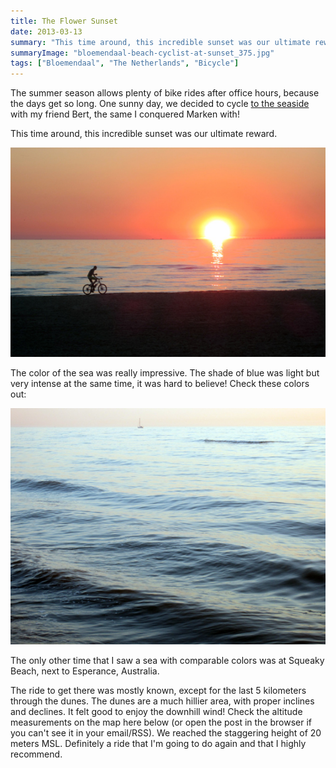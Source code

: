 ```yaml
---
title: The Flower Sunset
date: 2013-03-13
summary: "This time around, this incredible sunset was our ultimate reward."
summaryImage: "bloemendaal-beach-cyclist-at-sunset_375.jpg"
tags: ["Bloemendaal", "The Netherlands", "Bicycle"]
---
```


The summer season allows plenty of bike rides after office hours, because the days get so long. One sunny day, we decided to cycle [to the seaside](https://www.bikemap.net/en/r/1726293/) with my friend Bert, the same I conquered Marken with!

This time around, this incredible sunset was our ultimate reward.

![](bloemendaal-beach-cyclist-at-sunset_375.jpg)

The color of the sea was really impressive. The shade of blue was light but very intense at the same time, it was hard to believe! Check these colors out:

![](bloemendaal-blue-sea-at-night_423.jpg)

The only other time that I saw a sea with comparable colors was at Squeaky Beach, next to Esperance, Australia.

The ride to get there was mostly known, except for the last 5 kilometers through the dunes. The dunes are a much hillier area, with proper inclines and declines. It felt good to enjoy the downhill wind! Check the altitude measurements on the map here below (or open the post in the browser if you can't see it in your email/RSS). We reached the staggering height of 20 meters MSL. Definitely a ride that I'm going to do again and that I highly recommend.

